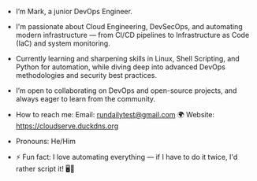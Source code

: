 - I’m Mark, a junior DevOps Engineer.

- I'm passionate about Cloud Engineering, DevSecOps, and automating modern infrastructure — from CI/CD pipelines to Infrastructure as Code (IaC) and system monitoring.

- Currently learning and sharpening skills in Linux, Shell Scripting, and Python for automation, while diving deep into advanced DevOps methodologies and security best practices.

-  I’m open to collaborating on DevOps and open-source projects, and always eager to learn from the community. 

-  How to reach me:
Email: rundailytest@gmail.com
🌍 Website: https://cloudserve.duckdns.org

- Pronouns: He/Him

- ⚡ Fun fact: I love automating everything — if I have to do it twice, I'd rather script it! 🖥️🚀

<!---
codest40/codest40 is a ✨ special ✨ repository because its `README.md` (this file) appears on your GitHub profile.
You can click the Preview link to take a look at your changes.
--->
